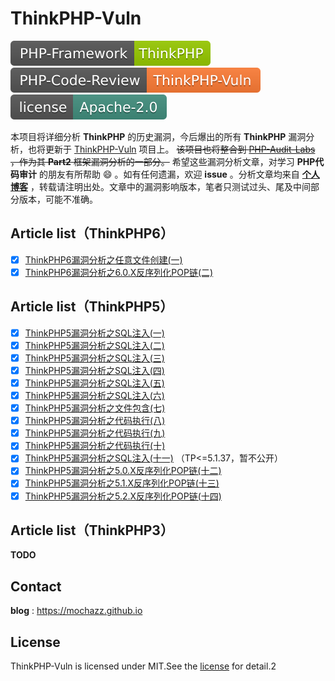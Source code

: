# ThinkPHP-Vuln

[![PHP-Framework](/icon/1.svg)](#) [![PHP-Code-Review](/icon/2.svg)](#) [![License](/icon/3.svg)](#)

本项目将详细分析 **ThinkPHP** 的历史漏洞，今后爆出的所有 **ThinkPHP** 漏洞分析，也将更新于 [ThinkPHP-Vuln](https://github.com/Mochazz/ThinkPHP-Vuln) 项目上。 ~~该项目也将整合到 [PHP-Audit-Labs](https://github.com/hongriSec/PHP-Audit-Labs) ，作为其 **Part2** 框架漏洞分析的一部分。~~ 希望这些漏洞分析文章，对学习 **PHP代码审计** 的朋友有所帮助 :smile: 。如有任何遗漏，欢迎 **issue** 。分析文章均来自 [**个人博客**](<https://mochazz.github.io/>) ，转载请注明出处。文章中的漏洞影响版本，笔者只测试过头、尾及中间部分版本，可能不准确。

## Article list（ThinkPHP6）

- [x] [ThinkPHP6漏洞分析之任意文件创建(一)](/ThinkPHP6/ThinkPHP6.0.x任意文件创建.md) 
- [x] [ThinkPHP6漏洞分析之6.0.X反序列化POP链(二)](/ThinkPHP6/ThinkPHP6.X反序列化利用链.md) 

## Article list（ThinkPHP5）

- [x] [ThinkPHP5漏洞分析之SQL注入(一)](/ThinkPHP5/ThinkPHP5漏洞分析之SQL注入1.md) 
- [x] [ThinkPHP5漏洞分析之SQL注入(二)](/ThinkPHP5/ThinkPHP5漏洞分析之SQL注入2.md) 
- [x] [ThinkPHP5漏洞分析之SQL注入(三)](/ThinkPHP5/ThinkPHP5漏洞分析之SQL注入3.md) 
- [x] [ThinkPHP5漏洞分析之SQL注入(四)](/ThinkPHP5/ThinkPHP5漏洞分析之SQL注入4.md) 
- [x] [ThinkPHP5漏洞分析之SQL注入(五)](/ThinkPHP5/ThinkPHP5漏洞分析之SQL注入5.md) 
- [x] [ThinkPHP5漏洞分析之SQL注入(六)](/ThinkPHP5/ThinkPHP5漏洞分析之SQL注入6.md) 
- [x] [ThinkPHP5漏洞分析之文件包含(七)](/ThinkPHP5/ThinkPHP5漏洞分析之文件包含7.md) 
- [x] [ThinkPHP5漏洞分析之代码执行(八)](/ThinkPHP5/ThinkPHP5漏洞分析之代码执行8.md) 
- [x] [ThinkPHP5漏洞分析之代码执行(九)](/ThinkPHP5/ThinkPHP5漏洞分析之代码执行9.md) 
- [x] [ThinkPHP5漏洞分析之代码执行(十)](/ThinkPHP5/ThinkPHP5漏洞分析之代码执行10.md) 
- [x] [ThinkPHP5漏洞分析之SQL注入(十一)](#) （TP<=5.1.37，暂不公开）
- [x] [ThinkPHP5漏洞分析之5.0.X反序列化POP链(十二)](/ThinkPHP5/ThinkPHP5.0.X反序列化利用链.md) 
- [x] [ThinkPHP5漏洞分析之5.1.X反序列化POP链(十三)](/ThinkPHP5/ThinkPHP5.1.X反序列化利用链.md) 
- [x] [ThinkPHP5漏洞分析之5.2.X反序列化POP链(十四)](/ThinkPHP5/ThinkPHP5.2.X反序列化利用链.md) 

## Article list（ThinkPHP3）

**TODO** 

## Contact

**blog** : https://mochazz.github.io

## License

ThinkPHP-Vuln is licensed under MIT.See the [license](/LICENSE) for detail.2